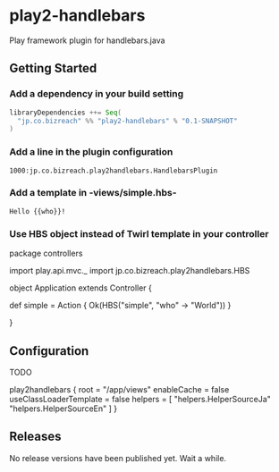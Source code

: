 play2-handlebars
================

Play framework plugin for handlebars.java



## Getting Started

### Add a dependency in your build setting

```scala
libraryDependencies ++= Seq(
  "jp.co.bizreach" %% "play2-handlebars" % "0.1-SNAPSHOT"
)
```

### Add a line in the plugin configuration 

```
1000:jp.co.bizreach.play2handlebars.HandlebarsPlugin
```

### Add a template in -views/simple.hbs-

```
Hello {{who}}!
```

### Use HBS object instead of Twirl template in your controller  

package controllers

import play.api.mvc._
import jp.co.bizreach.play2handlebars.HBS

object Application extends Controller {

  def simple = Action {
    Ok(HBS("simple", "who" -> "World"))
  }

}

## Configuration

TODO

play2handlebars {
  root = "/app/views"
  enableCache = false
  useClassLoaderTemplate = false
  helpers = [
    "helpers.HelperSourceJa"
    "helpers.HelperSourceEn"
  ]
}

## Releases

No release versions have been published yet. Wait a while.